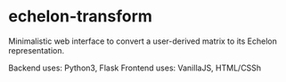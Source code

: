 # echelon-transform
Minimalistic web interface to convert a user-derived matrix to its Echelon representation.

Backend uses: Python3, Flask
Frontend uses: VanillaJS, HTML/CSSh
